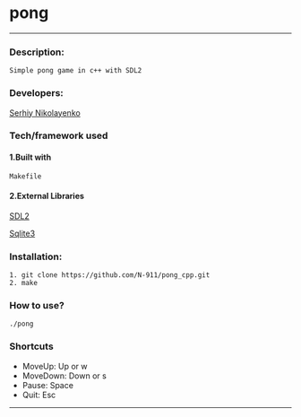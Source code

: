 # pong
___

 ### Description:
    Simple pong game in c++ with SDL2 
 ### Developers:
 [Serhiy Nikolayenko](https://github.com/N-911)
 

### Tech/framework used

#### 1.Built with

    Makefile

#### 2.External Libraries

 [SDL2](https://taglib.org)
 
 [Sqlite3](https://www.libsdl.org/download-2.0.php)

 ### Installation:
    1. git clone https://github.com/N-911/pong_cpp.git
    2. make
 
 ### How to use?
    ./pong

### Shortcuts
* MoveUp:                 Up or w
* MoveDown:               Down or s
* Pause:                  Space
* Quit:                   Esc

---

